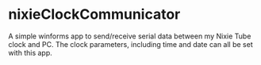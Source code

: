 # nixieClockCommunicator

A simple winforms app to send/receive serial data between my Nixie Tube clock and PC. 
The clock parameters, including time and date can all be set with this app. 
